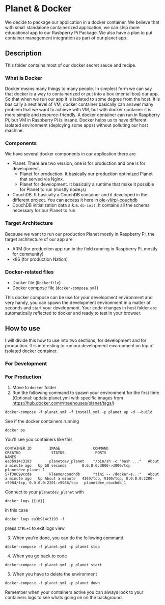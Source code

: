 # Planet & Docker
We decide to package our application in a docker container. We believe that with small standalone containerized application, we can ship more educational app to our Rasbperry Pi Package. We also have a plan to put container management integration as part of our planet app.

## Description
This folder contains most of our docker secret sauce and recipe.

### What is Docker
Docker means many things to many people. In simplest form we can say that docker is a way to containerized or put into a box (mental box) our app. So that when we run our app it is isolated to some degree from the host. It is basically a next level of VM, docker container basically can answer many problem that we want to achieve with VM, but with docker container it is more simple and resource-friendly. A docker container can run in Raspberry Pi, but VM in Raspberry Pi is insane. Docker helps us to have different isolated environment (deploying some apps) without polluting our host machine.

### Components
We have several docker components in our application there are
* Planet. There are two version, one is for production and one is for development.
  * Planet for production. It basically our production optimized Planet that served via Nginx.
  * Planet for development. It basically a runtime that make it possible for Planet to run (mostly node.js)
* CouchDB. It basically a CouchDB container and it developed in the different project. You can access it here in [ole-vi/rpi-couchdb](https://github.com/ole-vi/rpi-couchdb)
* CouchDB initialization data a.k.a. `db-init`. It contains all the schema necessary for our Planet to run.

### Target Architecture
Because we want to run our production Planet mostly in Raspberry Pi, the target architecture of our app are
* ARM (for production app run in the field running in Raspberry Pi, mostly for community)
* x86 (for production Nation)

### Docker-related files
* Docker file (`Dockerfile`)
* Docker compose file (`docker-compose.yml`)

This docker compose can be use for your development environment and very handy, you can spawn the development environment in a matter of seconds and start your development. Your code changes in host folder are automatically reflected to docker and ready to test in your browser.

## How to use
I will divide this how to use into two sections, for development and for production. It is interesting to run our development environment on top of isolated docker container.

### For Development

### For Production

1. Move to `docker` folder
2. Run the following command to spawn your environment for the first time
   (Optional: update planet.yml with specific images from https://hub.docker.com/r/treehouses/planet/tags/)

```
docker-compose -f planet.yml -f install.yml -p planet up -d --build
```

See if the docker containers running

```
docker ps
```

You'll see you containers like this

```
CONTAINER ID        IMAGE               COMMAND                  CREATED              STATUS              PORTS                                                                NAMES
ea3b914c3193        planetdev_planet    "/bin/sh -c 'bash ..."   About a minute ago   Up 58 seconds       0.0.0.0:3000->3000/tcp                                               planetdev_planet_1
57f30698ccda        klaemo/couchdb      "tini -- /docker-e..."   About a minute ago   Up About a minute   4369/tcp, 9100/tcp, 0.0.0.0:2200->5984/tcp, 0.0.0.0:2201->5986/tcp   planetdev_couchdb_1
```

Connect to your `planetdev_planet` with

```
docker logs {{id}}
```

in this case

```
docker logs ea3b914c3193 -f
```

press `CTRL+C` to exit logs view

3. When you're done, you can do the following command

```
docker-compose -f planet.yml -p planet stop
```

4. When you go back to code

```
docker-compose -f planet.yml -p planet start
```

5. When you have to delete the environment

```
docker-compose -f planet.yml -p planet down
```

Remember when your containers active you can always look to your containers logs to see whats going on on the background.
